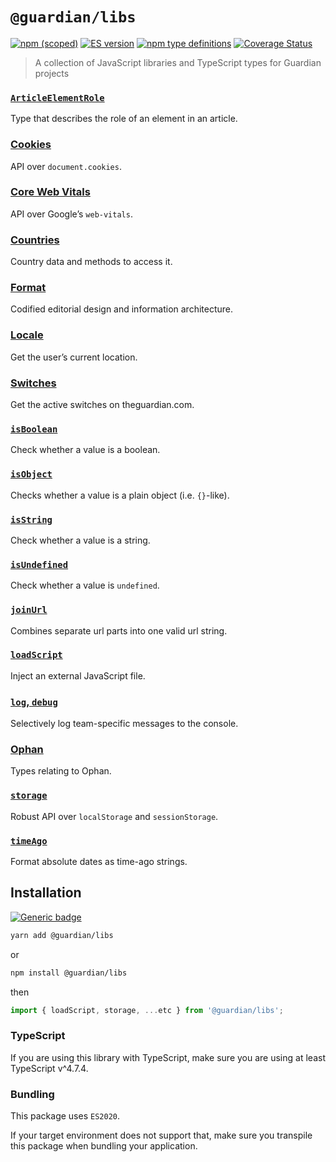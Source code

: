 # `@guardian/libs`

[![npm (scoped)](https://img.shields.io/npm/v/@guardian/libs)](https://www.npmjs.com/package/@guardian/libs)
[![ES version](https://badgen.net/badge/ES/2020/cyan)](https://tc39.es/ecma262/2020/)
[![npm type definitions](https://img.shields.io/npm/types/@guardian/libs)](https://www.typescriptlang.org/)
[![Coverage Status](https://coveralls.io/repos/github/guardian/libs/badge.svg)](https://coveralls.io/github/guardian/libs)

> A collection of JavaScript libraries and TypeScript types for Guardian projects

### [`ArticleElementRole`](./src/ArticleElementRole)

Type that describes the role of an element in an article.

### [Cookies](./src/cookies)

API over `document.cookies`.

### [Core Web Vitals](./src/coreWebVitals)

API over Google’s `web-vitals`.

### [Countries](./src/countries)

Country data and methods to access it.

### [Format](./src/format)

Codified editorial design and information architecture.

### [Locale](./src/getLocale)

Get the user’s current location.

### [Switches](./src/getSwitches)

Get the active switches on theguardian.com.

### [`isBoolean`](./src/isBoolean)

Check whether a value is a boolean.

### [`isObject`](./src/isObject)

Checks whether a value is a plain object (i.e. `{}`-like).

### [`isString`](./src/isString)

Check whether a value is a string.

### [`isUndefined`](./src/isUndefined)

Check whether a value is `undefined`.

### [`joinUrl`](./src/joinUrl)

Combines separate url parts into one valid url string.

### [`loadScript`](./src/loadScript)

Inject an external JavaScript file.

### [`log`, `debug`](./src/logger)

Selectively log team-specific messages to the console.

### [Ophan](./src/@types/ophan)

Types relating to Ophan.

### [`storage`](./src/storage)

Robust API over `localStorage` and `sessionStorage`.

### [`timeAgo`](./src/timeAgo)

Format absolute dates as time-ago strings.

## Installation

[![Generic badge](https://img.shields.io/badge/google-chat-259082.svg)](https://chat.google.com/room/AAAAWwBdSMs)

```bash
yarn add @guardian/libs
```

or

```bash
npm install @guardian/libs
```

then

```js
import { loadScript, storage, ...etc } from '@guardian/libs';
```

### TypeScript

If you are using this library with TypeScript, make sure you are using at least TypeScript v<!-- TS_VERSION -->^4.7.4<!-- /TS_VERSION -->.

### Bundling

This package uses `ES2020`.

If your target environment does not support that, make sure you transpile this package when bundling your application.
